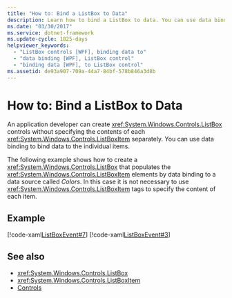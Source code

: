 ```yaml
---
title: "How to: Bind a ListBox to Data"
description: Learn how to bind a ListBox to data. You can use data binding to bind data to the individual items. See the included code examples in XAML.
ms.date: "03/30/2017"
ms.service: dotnet-framework
ms.update-cycle: 1825-days
helpviewer_keywords:
  - "ListBox controls [WPF], binding data to"
  - "data binding [WPF], ListBox control"
  - "binding data [WPF], to ListBox control"
ms.assetid: de93a907-709a-44a7-84bf-578b846a3d8b
---
```

# How to: Bind a ListBox to Data

An application developer can create <xref:System.Windows.Controls.ListBox> controls without specifying the contents of each <xref:System.Windows.Controls.ListBoxItem> separately. You can use data binding to bind data to the individual items.

The following example shows how to create a <xref:System.Windows.Controls.ListBox> that populates the <xref:System.Windows.Controls.ListBoxItem> elements by data binding to a data source called *Colors*. In this case it is not necessary to use <xref:System.Windows.Controls.ListBoxItem> tags to specify the content of each item.

## Example

[!code-xaml[ListBoxEvent#7](~/samples/snippets/csharp/VS_Snippets_Wpf/ListBoxEvent/CSharp/Pane1.xaml#7)]
[!code-xaml[ListBoxEvent#3](~/samples/snippets/csharp/VS_Snippets_Wpf/ListBoxEvent/CSharp/Pane1.xaml#3)]

## See also

- <xref:System.Windows.Controls.ListBox>
- <xref:System.Windows.Controls.ListBoxItem>
- [Controls](../advanced/optimizing-performance-controls.md)
